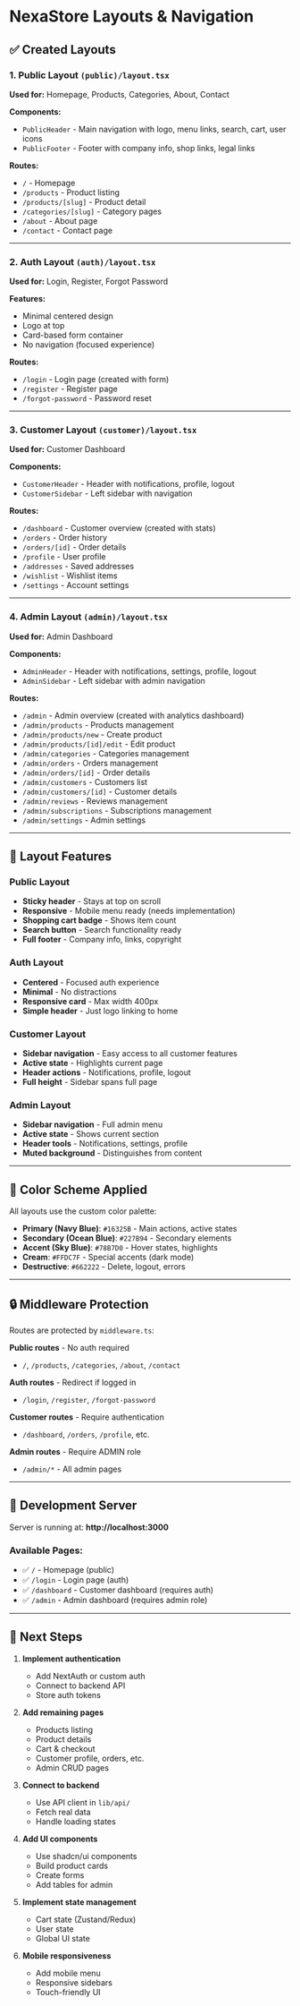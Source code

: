 # NexaStore Layouts & Navigation

## ✅ Created Layouts

### 1. Public Layout `(public)/layout.tsx`
**Used for:** Homepage, Products, Categories, About, Contact

**Components:**
- `PublicHeader` - Main navigation with logo, menu links, search, cart, user icons
- `PublicFooter` - Footer with company info, shop links, legal links

**Routes:**
- `/` - Homepage
- `/products` - Product listing
- `/products/[slug]` - Product detail
- `/categories/[slug]` - Category pages
- `/about` - About page
- `/contact` - Contact page

---

### 2. Auth Layout `(auth)/layout.tsx`
**Used for:** Login, Register, Forgot Password

**Features:**
- Minimal centered design
- Logo at top
- Card-based form container
- No navigation (focused experience)

**Routes:**
- `/login` - Login page (created with form)
- `/register` - Register page
- `/forgot-password` - Password reset

---

### 3. Customer Layout `(customer)/layout.tsx`
**Used for:** Customer Dashboard

**Components:**
- `CustomerHeader` - Header with notifications, profile, logout
- `CustomerSidebar` - Left sidebar with navigation

**Routes:**
- `/dashboard` - Customer overview (created with stats)
- `/orders` - Order history
- `/orders/[id]` - Order details
- `/profile` - User profile
- `/addresses` - Saved addresses
- `/wishlist` - Wishlist items
- `/settings` - Account settings

---

### 4. Admin Layout `(admin)/layout.tsx`
**Used for:** Admin Dashboard

**Components:**
- `AdminHeader` - Header with notifications, settings, profile, logout
- `AdminSidebar` - Left sidebar with admin navigation

**Routes:**
- `/admin` - Admin overview (created with analytics dashboard)
- `/admin/products` - Products management
- `/admin/products/new` - Create product
- `/admin/products/[id]/edit` - Edit product
- `/admin/categories` - Categories management
- `/admin/orders` - Orders management
- `/admin/orders/[id]` - Order details
- `/admin/customers` - Customers list
- `/admin/customers/[id]` - Customer details
- `/admin/reviews` - Reviews management
- `/admin/subscriptions` - Subscriptions management
- `/admin/settings` - Admin settings

---

## 🎨 Layout Features

### Public Layout
- **Sticky header** - Stays at top on scroll
- **Responsive** - Mobile menu ready (needs implementation)
- **Shopping cart badge** - Shows item count
- **Search button** - Search functionality ready
- **Full footer** - Company info, links, copyright

### Auth Layout
- **Centered** - Focused auth experience
- **Minimal** - No distractions
- **Responsive card** - Max width 400px
- **Simple header** - Just logo linking to home

### Customer Layout
- **Sidebar navigation** - Easy access to all customer features
- **Active state** - Highlights current page
- **Header actions** - Notifications, profile, logout
- **Full height** - Sidebar spans full page

### Admin Layout
- **Sidebar navigation** - Full admin menu
- **Active state** - Shows current section
- **Header tools** - Notifications, settings, profile
- **Muted background** - Distinguishes from content

---

## 🎯 Color Scheme Applied

All layouts use the custom color palette:
- **Primary (Navy Blue)**: `#16325B` - Main actions, active states
- **Secondary (Ocean Blue)**: `#227B94` - Secondary elements
- **Accent (Sky Blue)**: `#78B7D0` - Hover states, highlights
- **Cream**: `#FFDC7F` - Special accents (dark mode)
- **Destructive**: `#662222` - Delete, logout, errors

---

## 🔒 Middleware Protection

Routes are protected by `middleware.ts`:

**Public routes** - No auth required
- `/`, `/products`, `/categories`, `/about`, `/contact`

**Auth routes** - Redirect if logged in
- `/login`, `/register`, `/forgot-password`

**Customer routes** - Require authentication
- `/dashboard`, `/orders`, `/profile`, etc.

**Admin routes** - Require ADMIN role
- `/admin/*` - All admin pages

---

## 🚀 Development Server

Server is running at: **http://localhost:3000**

### Available Pages:
- ✅ `/` - Homepage (public)
- ✅ `/login` - Login page (auth)
- ✅ `/dashboard` - Customer dashboard (requires auth)
- ✅ `/admin` - Admin dashboard (requires admin role)

---

## 📝 Next Steps

1. **Implement authentication**
   - Add NextAuth or custom auth
   - Connect to backend API
   - Store auth tokens

2. **Add remaining pages**
   - Products listing
   - Product details
   - Cart & checkout
   - Customer profile, orders, etc.
   - Admin CRUD pages

3. **Connect to backend**
   - Use API client in `lib/api/`
   - Fetch real data
   - Handle loading states

4. **Add UI components**
   - Use shadcn/ui components
   - Build product cards
   - Create forms
   - Add tables for admin

5. **Implement state management**
   - Cart state (Zustand/Redux)
   - User state
   - Global UI state

6. **Mobile responsiveness**
   - Add mobile menu
   - Responsive sidebars
   - Touch-friendly UI
